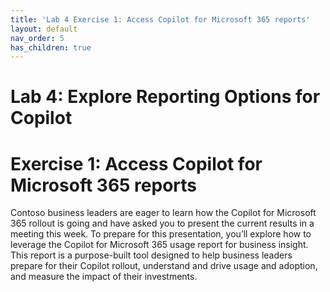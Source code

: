 ```yaml
---
title: 'Lab 4 Exercise 1: Access Copilot for Microsoft 365 reports'
layout: default
nav_order: 5
has_children: true
---
```


# Lab 4: Explore Reporting Options for Copilot
# Exercise 1: Access Copilot for Microsoft 365 reports

Contoso business leaders are eager to learn how the Copilot for Microsoft 365 rollout is going and have asked you to present the current results in a meeting this week. 
To prepare for this presentation, you’ll explore how to leverage the Copilot for Microsoft 365 usage report for business insight. This report is a purpose-built tool designed to help business leaders prepare for their Copilot rollout, understand and drive usage and adoption, and measure the impact of their investments.
